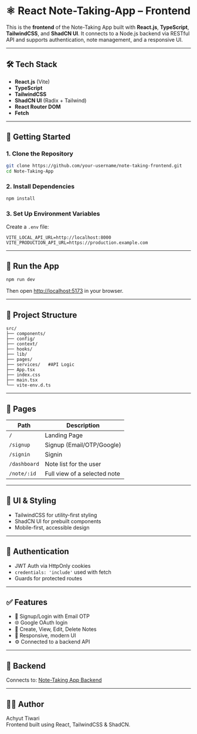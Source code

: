 # ⚛️ React Note-Taking-App – Frontend

This is the **frontend** of the Note-Taking App built with **React.js**, **TypeScript**, **TailwindCSS**, and **ShadCN UI**. It connects to a Node.js backend via RESTful API and supports authentication, note management, and a responsive UI.

---

## 🛠 Tech Stack

- **React.js** (Vite)
- **TypeScript**
- **TailwindCSS**
- **ShadCN UI** (Radix + Tailwind)
- **React Router DOM**
- **Fetch**

---

## 🚀 Getting Started

### 1. Clone the Repository

```bash
git clone https://github.com/your-username/note-taking-frontend.git
cd Note-Taking-App
```

### 2. Install Dependencies

```bash
npm install
```

### 3. Set Up Environment Variables

Create a `.env` file:

```env
VITE_LOCAL_API_URL=http://localhost:8000
VITE_PRODUCTION_API_URL=https://production.example.com
```

---

## 🧪 Run the App

```bash
npm run dev
```

Then open [http://localhost:5173](http://localhost:5173) in your browser.

---

## 📁 Project Structure

```
src/
├── components/
├── config/
├── context/
├── hooks/
├── lib/
├── pages/
├── services/   #API Logic
├── App.tsx  
├── index.css
├── main.tsx
└── vite-env.d.ts
```

---

## 📄 Pages

| Path           | Description                   |
|----------------|-------------------------------|
| `/`            | Landing Page                  |
| `/signup`      | Signup (Email/OTP/Google)     |
| `/signin`      | Signin                        |
| `/dashboard`   | Note list for the user        |
| `/note/:id`    | Full view of a selected note  |

---

## 🎨 UI & Styling

- TailwindCSS for utility-first styling
- ShadCN UI for prebuilt components
- Mobile-first, accessible design

---

## 🔐 Authentication

- JWT Auth via HttpOnly cookies
- `credentials: 'include'` used with fetch
- Guards for protected routes

---

## ✅ Features

- 🔐 Signup/Login with Email OTP
- 🌐 Google OAuth login
- 📓 Create, View, Edit, Delete Notes
- 📱 Responsive, modern UI
- ⚙️ Connected to a backend API

---

## 🔗 Backend

Connects to: [Note-Taking App Backend](https://github.com/your-username/Note-API)

---

## 👨‍💻 Author

Achyut Tiwari  
Frontend built using React, TailwindCSS & ShadCN.
